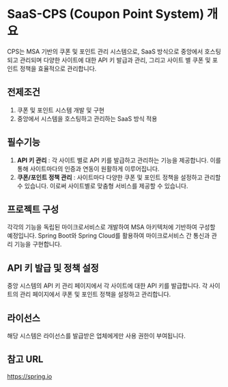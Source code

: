 SaaS-CPS (Coupon Point System) 개요
===
CPS는 MSA 기반의 쿠폰 및 포인트 관리 시스템으로, SaaS 방식으로 중앙에서 호스팅되고 관리되며 다양한 사이트에 대한 API 키 발급과 관리, 그리고 사이트 별 쿠폰 및 포인트 정책을 효율적으로 관리합니다.

## 전제조건 
1. 쿠폰 및 포인트 시스템 개발 및 구현
2. 중앙에서 시스템을 호스팅하고 관리하는 SaaS 방식 적용

## 필수기능 
1. __API 키 관리__ : 각 사이트 별로 API 키를 발급하고 관리하는 기능을 제공합니다. 이를 통해 사이트마다의 인증과 연동이 원활하게 이루어집니다.
2. __쿠폰/포인트 정책 관리__ : 사이트마다 다양한 쿠폰 및 포인트 정책을 설정하고 관리할 수 있습니다. 이로써 사이트별로 맞춤형 서비스를 제공할 수 있습니다.

## 프로젝트 구성
각각의 기능을 독립된 마이크로서비스로 개발하여 MSA 아키텍처에 기반하여 구성할 예정입니다.
Spring Boot와 Spring Cloud를 활용하여 마이크로서비스 간 통신과 관리 기능을 구현합니다.

## API 키 발급 및 정책 설정
중앙 시스템의 API 키 관리 페이지에서 각 사이트에 대한 API 키를 발급합니다.
각 사이트의 관리 페이지에서 쿠폰 및 포인트 정책을 설정하고 관리합니다.

## 라이선스
해당 시스템은 라이선스를 발급받은 업체에게만 사용 권한이 부여됩니다.

## 참고 URL 
<https://spring.io>